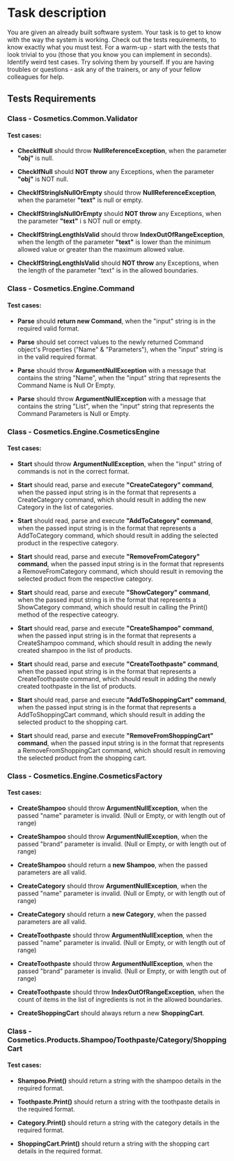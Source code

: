# Task description

You are given an already built software system. Your task is to get to know with the way the system is working. Check out the tests requirements, to know exactly what you must test. For a warm-up - start with the tests that look trivial to you (those that you know you can implement in seconds). Identify weird test cases. Try solving them by yourself. If you are having troubles or questions - ask any of the trainers, or any of your fellow colleagues for help.

## Tests Requirements

### Class - Cosmetics.Common.Validator

#### Test cases:

 - **CheckIfNull** should throw **NullReferenceException**, when the parameter **"obj"** is null.  

 - **CheckIfNull** should **NOT throw** any Exceptions, when the parameter **"obj"** is NOT null.  

 - **CheckIfStringIsNullOrEmpty** should throw **NullReferenceException**, when the parameter **"text"** is null or empty.  

 - **CheckIfStringIsNullOrEmpty** should **NOT throw** any Exceptions, when the parameter **"text"** i  s NOT null or empty.  

 - **CheckIfStringLengthIsValid** should throw **IndexOutOfRangeException**, when the length of the parameter **"text"** is lower than the minimum allowed value or greater than the maximum allowed value.  

 - **CheckIfStringLengthIsValid** should **NOT throw** any Exceptions, when the length of the parameter "text" is in the allowed boundaries.

### Class - Cosmetics.Engine.Command

#### Test cases:

 - **Parse** should **return new Command**, when the "input" string is in the required valid format.  

 - **Parse** should set correct values to the newly returned Command object's Properties ("Name" & "Parameters"), when the "input" string is in the valid required format.  

 - **Parse** should throw **ArgumentNullException** with a message that contains the string "Name", when the "input" string that represents the Command Name is Null Or Empty.  

 - **Parse** should throw **ArgumentNullException** with a message that contains the string "List", when the "input" string that represents the Command Parameters is Null or Empty.

### Class - Cosmetics.Engine.CosmeticsEngine

#### Test cases:

 - **Start** should throw **ArgumentNullException**, when the "input" string of commands is not in the correct format.  

 - **Start** should read, parse and execute **"CreateCategory" command**, when the passed input string is in the format that represents a CreateCategory command, which should result in adding the new Category in the list of categories.   

 - **Start** should read, parse and execute **"AddToCategory" command**, when the passed input string is in the format that represents a AddToCategory command, which should result in adding the selected product in the respective category.   

 - **Start** should read, parse and execute **"RemoveFromCategory" command**, when the passed input string is in the format that represents a RemoveFromCategory command, which should result in removing the selected product from the respective category.  

 - **Start** should read, parse and execute **"ShowCategory" command**, when the passed input string is in the format that represents a ShowCategory command, which should result in calling the Print() method of the respective cateogry.  

 - **Start** should read, parse and execute **"CreateShampoo" command**, when the passed input string is in the format that represents a CreateShampoo command, which should result in adding the newly created shampoo in the list of products.    

 - **Start** should read, parse and execute **"CreateToothpaste" command**, when the passed input string is in the format that represents a CreateToothpaste command, which should result in adding the newly created toothpaste in the list of products.    

 - **Start** should read, parse and execute **"AddToShoppingCart" command**, when the passed input string is in the format that represents a AddToShoppingCart command, which should result in adding the selected product to the shopping cart.  

 - **Start** should read, parse and execute **"RemoveFromShoppingCart" command**, when the passed input string is in the format that represents a RemoveFromShoppingCart command, which should result in removing the selected product from the shopping cart.

### Class - Cosmetics.Engine.CosmeticsFactory

#### Test cases:
 - **CreateShampoo** should throw **ArgumentNullException**, when the passed "name" parameter is invalid. (Null or Empty, or with length out of range)  

 - **CreateShampoo** should throw **ArgumentNullException**, when the passed "brand" parameter is invalid. (Null or Empty, or with length out of range)  

 - **CreateShampoo** should return a **new Shampoo**, when the passed parameters are all valid.  

 - **CreateCategory** should throw **ArgumentNullException**, when the passed "name" parameter is invalid. (Null or Empty, or with length out of range)

 - **CreateCategory** should return a **new Category**, when the passed parameters are all valid.  

 - **CreateToothpaste** should throw **ArgumentNullException**, when the passed "name" parameter is invalid. (Null or Empty, or with length out of range)

 - **CreateToothpaste** should throw **ArgumentNullException**, when the passed "brand" parameter is invalid. (Null or Empty, or with length out of range)

 - **CreateToothpaste** should throw **IndexOutOfRangeException**, when the count of items in the list of ingredients is not in the allowed boundaries.

 - **CreateShoppingCart** should always return a new **ShoppingCart**.

### Class - Cosmetics.Products.Shampoo/Toothpaste/Category/ShoppingCart

#### Test cases:
 - **Shampoo.Print()** should return a string with the shampoo details in the required format.

 - **Toothpaste.Print()** should return a string with the toothpaste details in the required format.

 - **Category.Print()** should return a string with the category details in the required format.

 - **ShoppingCart.Print()** should return a string with the shopping cart details in the required format.
